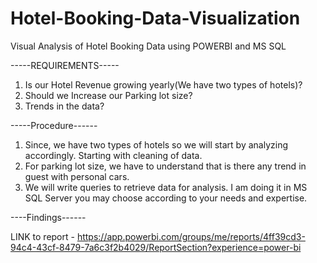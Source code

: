 # Hotel-Booking-Data-Visualization
Visual Analysis of Hotel Booking Data using POWERBI and MS SQL

-----REQUIREMENTS-----
1) Is our Hotel Revenue growing yearly(We have two types of hotels)?
2) Should we Increase our Parking lot size?
3) Trends in the data?

-----Procedure------
1) Since, we have two types of hotels so we will start by analyzing accordingly. Starting with cleaning of data.
2) For parking lot size, we have to understand that is there any trend in guest with personal cars.
3) We will write queries to retrieve data for analysis. I am doing it in MS SQL Server you may choose according to your needs and expertise.

----Findings------












LINK to report - https://app.powerbi.com/groups/me/reports/4ff39cd3-94c4-43cf-8479-7a6c3f2b4029/ReportSection?experience=power-bi
